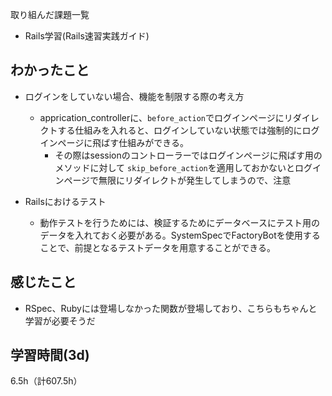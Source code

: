 取り組んだ課題一覧
- Rails学習(Rails速習実践ガイド) 

## わかったこと
- ログインをしていない場合、機能を制限する際の考え方
  - apprication_controllerに、`before_action`でログインページにリダイレクトする仕組みを入れると、ログインしていない状態では強制的にログインページに飛ばす仕組みができる。
    - その際はsessionのコントローラーではログインページに飛ばす用のメソッドに対して `skip_before_action`を適用しておかないとログインページで無限にリダイレクトが発生してしまうので、注意

- Railsにおけるテスト
  - 動作テストを行うためには、検証するためにデータベースにテスト用のデータを入れておく必要がある。SystemSpecでFactoryBotを使用することで、前提となるテストデータを用意することができる。


## 感じたこと
- RSpec、Rubyには登場しなかった関数が登場しており、こちらもちゃんと学習が必要そうだ

## 学習時間(3d)
6.5h（計607.5h）
